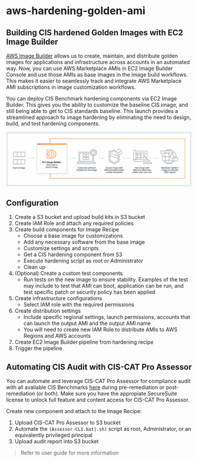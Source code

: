 # aws-hardening-golden-ami

## Building CIS hardened Golden Images with EC2 Image Builder
[AWS Image Builder](https://docs.aws.amazon.com/imagebuilder/latest/userguide/what-is-image-builder.html) allows us to create, maintain, and distribute golden images for applications and infrastructure across accounts in an automated way. Now, you can use AWS Marketplace AMIs in EC2 Image Builder Console and use those AMIs as base images in the image build workflows. This makes it easier to seamlessly track and integrate AWS Marketplace AMI subscriptions in image customization workflows.

You can deploy CIS Benchmark hardening components via EC2 Image Builder. This gives you the ability to customize the baseline CIS image, and still being able to get to CIS standards baseline. This launch provides a streamlined approach to image hardening by eliminating the need to design, build, and test hardening components.

![Hardening workflow](images/hardeningAMIs.png)

## Configuration
1. Create a S3 bucket and upload build kits in S3 bucket
2. Create IAM Role and attach any required policies
3. Create build components for Image Recipe
    - Choose a base image for customizations
    - Add any necessary software from the base image
    - Customize settings and scripts 
    - Get a CIS hardening component from S3
    - Execute hardening script as root or Administrator
    - Clean up
4. (Optional) Create a custom test components 
    - Run tests on the new image to ensure stability. Examples of the test may include to test that AMI can boot, application can be run, and test specific patch or security policy has been applied
5. Create infrastructure configurations
    - Select IAM role with the required permissions
6. Create distribution settings
    - Include specific regional settings, launch permissions, accounts that can launch the output AMI and the output AMI name
    - You will need to create new IAM Role to distribute AMIs to AWS Regions and AWS accounts
7. Create EC2 Image Builder pipeline from hardening recipe
8. Trigger the pipeline

## Automating CIS Audit with CIS-CAT Pro Assessor
You can automate and leverage CIS-CAT Pro Assessor for compliance audit with all available CIS Benchmarks [here](https://github.com/CISecurity/CCPA-Docs/blob/master/docs/Coverage%20Guide.md#cis-benchmark-coverage) during pre-remediation or post-remediation (or both). Make sure you have the appropiate SecureSuite license to unlock full feature and content access for CIS-CAT Pro Assessor. 

Create new component and attach to the Image Recipe:
1. Upload CIS-CAT Pro Assessor to S3 bucket
2. Automate the `(Assessor-CLI.bat|.sh)` script as root, Administrator, or an equivalently privileged principal
3. Upload audit report into S3 bucket
> Refer to user guide for more information 
